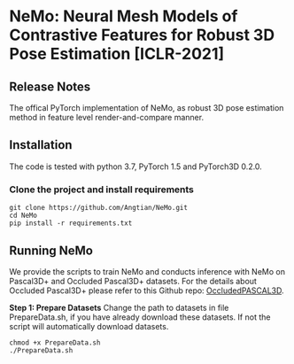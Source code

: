 # NeMo: Neural Mesh Models of Contrastive Features for Robust 3D Pose Estimation [ICLR-2021]
## Release Notes
The offical PyTorch implementation of NeMo, as robust 3D pose estimation method in feature level render-and-compare manner.

## Installation
The code is tested with python 3.7, PyTorch 1.5 and PyTorch3D 0.2.0.

### Clone the project and install requirements
```
git clone https://github.com/Angtian/NeMo.git
cd NeMo
pip install -r requirements.txt
```

## Running NeMo
We provide the scripts to train NeMo and conducts inference with NeMo on Pascal3D+ and Occluded Pascal3D+ datasets. For the details about Occluded Pascal3D+ please refer to this Github repo: [OccludedPASCAL3D](https://github.com/Angtian/OccludedPASCAL3D).

**Step 1: Prepare Datasets**
Change the path to datasets in file PrepareData.sh, if you have already download these datasets. If not the script will automatically download datasets.
```
chmod +x PrepareData.sh
./PrepareData.sh
```


